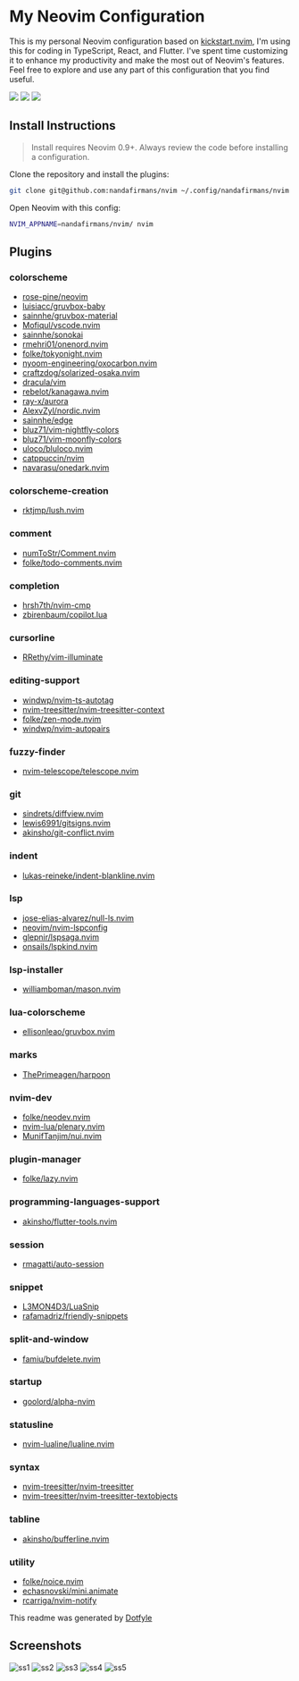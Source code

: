 # My Neovim Configuration

This is my personal Neovim configuration based on [kickstart.nvim](https://github.com/nvim-lua/kickstart.nvim), I'm using this for coding in TypeScript, React, and Flutter. I've spent time customizing it to enhance my productivity and make the most out of Neovim's features. Feel free to explore and use any part of this configuration that you find useful.



<a href="https://dotfyle.com/nandafirmans/nvim"><img src="https://dotfyle.com/nandafirmans/nvim/badges/plugins?style=flat" /></a>
<a href="https://dotfyle.com/nandafirmans/nvim"><img src="https://dotfyle.com/nandafirmans/nvim/badges/leaderkey?style=flat" /></a>
<a href="https://dotfyle.com/nandafirmans/nvim"><img src="https://dotfyle.com/nandafirmans/nvim/badges/plugin-manager?style=flat" /></a>


## Install Instructions

 > Install requires Neovim 0.9+. Always review the code before installing a configuration.

Clone the repository and install the plugins:

```sh
git clone git@github.com:nandafirmans/nvim ~/.config/nandafirmans/nvim
```

Open Neovim with this config:

```sh
NVIM_APPNAME=nandafirmans/nvim/ nvim
```

## Plugins

### colorscheme

+ [rose-pine/neovim](https://dotfyle.com/plugins/rose-pine/neovim)
+ [luisiacc/gruvbox-baby](https://dotfyle.com/plugins/luisiacc/gruvbox-baby)
+ [sainnhe/gruvbox-material](https://dotfyle.com/plugins/sainnhe/gruvbox-material)
+ [Mofiqul/vscode.nvim](https://dotfyle.com/plugins/Mofiqul/vscode.nvim)
+ [sainnhe/sonokai](https://dotfyle.com/plugins/sainnhe/sonokai)
+ [rmehri01/onenord.nvim](https://dotfyle.com/plugins/rmehri01/onenord.nvim)
+ [folke/tokyonight.nvim](https://dotfyle.com/plugins/folke/tokyonight.nvim)
+ [nyoom-engineering/oxocarbon.nvim](https://dotfyle.com/plugins/nyoom-engineering/oxocarbon.nvim)
+ [craftzdog/solarized-osaka.nvim](https://dotfyle.com/plugins/craftzdog/solarized-osaka.nvim)
+ [dracula/vim](https://dotfyle.com/plugins/dracula/vim)
+ [rebelot/kanagawa.nvim](https://dotfyle.com/plugins/rebelot/kanagawa.nvim)
+ [ray-x/aurora](https://dotfyle.com/plugins/ray-x/aurora)
+ [AlexvZyl/nordic.nvim](https://dotfyle.com/plugins/AlexvZyl/nordic.nvim)
+ [sainnhe/edge](https://dotfyle.com/plugins/sainnhe/edge)
+ [bluz71/vim-nightfly-colors](https://dotfyle.com/plugins/bluz71/vim-nightfly-colors)
+ [bluz71/vim-moonfly-colors](https://dotfyle.com/plugins/bluz71/vim-moonfly-colors)
+ [uloco/bluloco.nvim](https://dotfyle.com/plugins/uloco/bluloco.nvim)
+ [catppuccin/nvim](https://dotfyle.com/plugins/catppuccin/nvim)
+ [navarasu/onedark.nvim](https://dotfyle.com/plugins/navarasu/onedark.nvim)
### colorscheme-creation

+ [rktjmp/lush.nvim](https://dotfyle.com/plugins/rktjmp/lush.nvim)
### comment

+ [numToStr/Comment.nvim](https://dotfyle.com/plugins/numToStr/Comment.nvim)
+ [folke/todo-comments.nvim](https://dotfyle.com/plugins/folke/todo-comments.nvim)
### completion

+ [hrsh7th/nvim-cmp](https://dotfyle.com/plugins/hrsh7th/nvim-cmp)
+ [zbirenbaum/copilot.lua](https://dotfyle.com/plugins/zbirenbaum/copilot.lua)
### cursorline

+ [RRethy/vim-illuminate](https://dotfyle.com/plugins/RRethy/vim-illuminate)
### editing-support

+ [windwp/nvim-ts-autotag](https://dotfyle.com/plugins/windwp/nvim-ts-autotag)
+ [nvim-treesitter/nvim-treesitter-context](https://dotfyle.com/plugins/nvim-treesitter/nvim-treesitter-context)
+ [folke/zen-mode.nvim](https://dotfyle.com/plugins/folke/zen-mode.nvim)
+ [windwp/nvim-autopairs](https://dotfyle.com/plugins/windwp/nvim-autopairs)
### fuzzy-finder

+ [nvim-telescope/telescope.nvim](https://dotfyle.com/plugins/nvim-telescope/telescope.nvim)
### git

+ [sindrets/diffview.nvim](https://dotfyle.com/plugins/sindrets/diffview.nvim)
+ [lewis6991/gitsigns.nvim](https://dotfyle.com/plugins/lewis6991/gitsigns.nvim)
+ [akinsho/git-conflict.nvim](https://dotfyle.com/plugins/akinsho/git-conflict.nvim)
### indent

+ [lukas-reineke/indent-blankline.nvim](https://dotfyle.com/plugins/lukas-reineke/indent-blankline.nvim)
### lsp

+ [jose-elias-alvarez/null-ls.nvim](https://dotfyle.com/plugins/jose-elias-alvarez/null-ls.nvim)
+ [neovim/nvim-lspconfig](https://dotfyle.com/plugins/neovim/nvim-lspconfig)
+ [glepnir/lspsaga.nvim](https://dotfyle.com/plugins/glepnir/lspsaga.nvim)
+ [onsails/lspkind.nvim](https://dotfyle.com/plugins/onsails/lspkind.nvim)
### lsp-installer

+ [williamboman/mason.nvim](https://dotfyle.com/plugins/williamboman/mason.nvim)
### lua-colorscheme

+ [ellisonleao/gruvbox.nvim](https://dotfyle.com/plugins/ellisonleao/gruvbox.nvim)
### marks

+ [ThePrimeagen/harpoon](https://dotfyle.com/plugins/ThePrimeagen/harpoon)
### nvim-dev

+ [folke/neodev.nvim](https://dotfyle.com/plugins/folke/neodev.nvim)
+ [nvim-lua/plenary.nvim](https://dotfyle.com/plugins/nvim-lua/plenary.nvim)
+ [MunifTanjim/nui.nvim](https://dotfyle.com/plugins/MunifTanjim/nui.nvim)
### plugin-manager

+ [folke/lazy.nvim](https://dotfyle.com/plugins/folke/lazy.nvim)
### programming-languages-support

+ [akinsho/flutter-tools.nvim](https://dotfyle.com/plugins/akinsho/flutter-tools.nvim)
### session

+ [rmagatti/auto-session](https://dotfyle.com/plugins/rmagatti/auto-session)
### snippet

+ [L3MON4D3/LuaSnip](https://dotfyle.com/plugins/L3MON4D3/LuaSnip)
+ [rafamadriz/friendly-snippets](https://dotfyle.com/plugins/rafamadriz/friendly-snippets)
### split-and-window

+ [famiu/bufdelete.nvim](https://dotfyle.com/plugins/famiu/bufdelete.nvim)
### startup

+ [goolord/alpha-nvim](https://dotfyle.com/plugins/goolord/alpha-nvim)
### statusline

+ [nvim-lualine/lualine.nvim](https://dotfyle.com/plugins/nvim-lualine/lualine.nvim)
### syntax

+ [nvim-treesitter/nvim-treesitter](https://dotfyle.com/plugins/nvim-treesitter/nvim-treesitter)
+ [nvim-treesitter/nvim-treesitter-textobjects](https://dotfyle.com/plugins/nvim-treesitter/nvim-treesitter-textobjects)
### tabline

+ [akinsho/bufferline.nvim](https://dotfyle.com/plugins/akinsho/bufferline.nvim)
### utility

+ [folke/noice.nvim](https://dotfyle.com/plugins/folke/noice.nvim)
+ [echasnovski/mini.animate](https://dotfyle.com/plugins/echasnovski/mini.animate)
+ [rcarriga/nvim-notify](https://dotfyle.com/plugins/rcarriga/nvim-notify)


 This readme was generated by [Dotfyle](https://dotfyle.com)

## Screenshots

![ss1](https://raw.githubusercontent.com/nandafirmans/nvim/main/assets/1.png)
![ss2](https://raw.githubusercontent.com/nandafirmans/nvim/main/assets/2.png)
![ss3](https://raw.githubusercontent.com/nandafirmans/nvim/main/assets/3.png)
![ss4](https://raw.githubusercontent.com/nandafirmans/nvim/main/assets/4.png)
![ss5](https://raw.githubusercontent.com/nandafirmans/nvim/main/assets/5.png)
